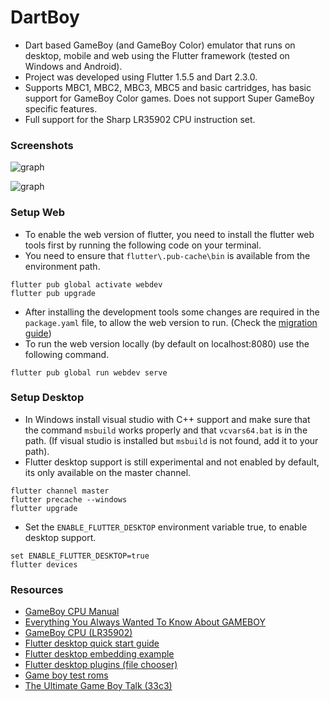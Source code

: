 # DartBoy

- Dart based GameBoy (and GameBoy Color) emulator that runs on desktop, mobile and web using the Flutter framework (tested on Windows and Android).
- Project was developed using Flutter 1.5.5 and Dart 2.3.0.
- Supports MBC1, MBC2, MBC3, MBC5 and basic cartridges, has basic support for GameBoy Color games. Does not support Super GameBoy specific features.
- Full support for the Sharp LR35902 CPU instruction set.




### Screenshots

![graph](<https://tentone.github.io/dartboy/readme/pokemon.png>)

![graph](<https://tentone.github.io/dartboy/readme/tetris.png>)



### Setup Web

- To enable the web version of flutter, you need to install the flutter web tools first by running the following code on your terminal. 
- You need to ensure that `flutter\.pub-cache\bin`  is available from the environment path.

```
flutter pub global activate webdev
flutter pub upgrade
```

- After installing the development tools some changes are required in the `package.yaml` file, to allow the web version to run. (Check the [migration guide](https://github.com/flutter/flutter_web/blob/master/docs/migration_guide.md))
- To run the web version locally (by default on localhost:8080) use the following command.

```
flutter pub global run webdev serve
```



### Setup Desktop

- In Windows install visual studio with C++ support and make sure that the command `msbuild` works properly and that `vcvars64.bat` is in the path. (If visual studio is installed but `msbuild` is not found, add it to your path).
- Flutter desktop support is still experimental and not enabled by default, its only available on the master channel.

```
flutter channel master
flutter precache --windows
flutter upgrade
```

- Set the `ENABLE_FLUTTER_DESKTOP` environment variable true, to enable desktop support.

```
set ENABLE_FLUTTER_DESKTOP=true
flutter devices
```



### Resources

- [GameBoy CPU Manual](http://marc.rawer.de/Gameboy/Docs/GBCPUman.pdf)
- [Everything You Always Wanted To Know About GAMEBOY](http://bgb.bircd.org/pandocs.htm)
- [GameBoy CPU (LR35902)](http://www.pastraiser.com/cpu/gameboy/gameboy_opcodes.html)
- [Flutter desktop quick start guide](https://github.com/google/flutter-desktop-embedding/blob/master/Quick-Start.md)
- [Flutter desktop embedding example](https://github.com/google/flutter-desktop-embedding)
- [Flutter desktop plugins (file chooser)](https://github.com/google/flutter-desktop-embedding/tree/master/plugins)
- [Game boy test roms](https://github.com/retrio/gb-test-roms)
- [The Ultimate Game Boy Talk (33c3)](https://www.youtube.com/watch?v=HyzD8pNlpwI)

